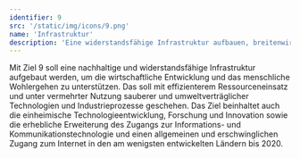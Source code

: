 ```yaml
---
identifier: 9
src: '/static/img/icons/9.png'
name: 'Infrastruktur'
description: 'Eine widerstandsfähige Infrastruktur aufbauen, breitenwirksame und nachhaltige Industrialisierung fördern und Innovationen unterstützen'
---
```

Mit Ziel 9 soll eine nachhaltige und widerstandsfähige Infrastruktur aufgebaut werden, um die 
wirtschaftliche Entwicklung und das menschliche Wohlergehen zu unterstützen. Das soll mit effizienterem 
Ressourceneinsatz und unter vermehrter Nutzung sauberer und umweltverträglicher Technologien und 
Industrieprozesse geschehen. Das Ziel beinhaltet auch die einheimische Technologieentwicklung, Forschung 
und Innovation sowie die erhebliche Erweiterung des Zugangs zur Informations- und 
Kommunikationstechnologie und einen allgemeinen und erschwinglichen Zugang zum Internet in den am 
wenigsten entwickelten Ländern bis 2020.
